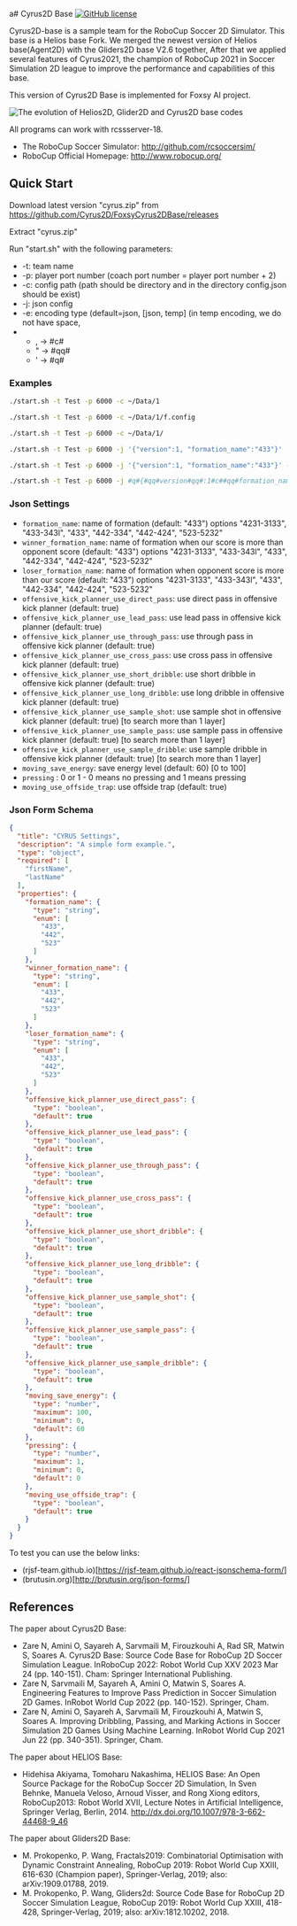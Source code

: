 a# Cyrus2D Base 
[![GitHub license](https://img.shields.io/github/license/helios-base/helios-base)](https://github.com/helios-base/helios-base/blob/master/LISENCE)

Cyrus2D-base is a sample team for the RoboCup Soccer 2D Simulator.
This base is a Helios base Fork.
We merged the newest version of Helios base(Agent2D) with the Gliders2D base V2.6 together,
After that we applied several features of Cyrus2021, the champion of RoboCup 2021 in Soccer Simulation 2D league to improve the performance and capabilities of this base.

This version of Cyrus2D Base is implemented for Foxsy AI project.

![The evolution of Helios2D, Glider2D and Cyrus2D base codes](https://github.com/Cyrus2D/Cyrus2DBase/blob/cyrus2d/cyrus-base.png)

All programs can work with rcssserver-18.

- The RoboCup Soccer Simulator: http://github.com/rcsoccersim/
- RoboCup Official Homepage: http://www.robocup.org/

## Quick Start

Download latest version "cyrus.zip" from https://github.com/Cyrus2D/FoxsyCyrus2DBase/releases

Extract "cyrus.zip"

Run "start.sh" with the following parameters:
- -t: team name
- -p: player port number (coach port number = player port number + 2)
- -c: config path (path should be directory and in the directory config.json should be exist)
- -j: json config
- -e: encoding type (default=json, [json, temp] (in temp encoding, we do not have space,
- - , -> #c#
  - " -> #qq#
  - ' -> #q#

### Examples

```bash
./start.sh -t Test -p 6000 -c ~/Data/1

./start.sh -t Test -p 6000 -c ~/Data/1/f.config

./start.sh -t Test -p 6000 -c ~/Data/1/

./start.sh -t Test -p 6000 -j '{"version":1, "formation_name":"433"}'

./start.sh -t Test -p 6000 -j '{"version":1, "formation_name":"433"}' -e json

./start.sh -t Test -p 6000 -j #q#{#qq#version#qq#:1#c##qq#formation_name#qq#:#qq#433#qq#}#q# -e temp
```

### Json Settings
- `formation_name`: name of formation (default: "433") options "4231-3133", "433-343l", "433", "442-334", "442-424", "523-5232"
- `winner_formation_name`: name of formation when our score is more than opponent score (default: "433") options "4231-3133", "433-343l", "433", "442-334", "442-424", "523-5232"
- `loser_formation_name`: name of formation when opponent score is more than our score (default: "433") options "4231-3133", "433-343l", "433", "442-334", "442-424", "523-5232"
- `offensive_kick_planner_use_direct_pass`: use direct pass in offensive kick planner (default: true)
- `offensive_kick_planner_use_lead_pass`: use lead pass in offensive kick planner (default: true)
- `offensive_kick_planner_use_through_pass`: use through pass in offensive kick planner (default: true)
- `offensive_kick_planner_use_cross_pass`: use cross pass in offensive kick planner (default: true)
- `offensive_kick_planner_use_short_dribble`: use short dribble in offensive kick planner (default: true)
- `offensive_kick_planner_use_long_dribble`: use long dribble in offensive kick planner (default: true)
- `offensive_kick_planner_use_sample_shot`: use sample shot in offensive kick planner (default: true) [to search more than 1 layer]
- `offensive_kick_planner_use_sample_pass`: use sample pass in offensive kick planner (default: true) [to search more than 1 layer]
- `offensive_kick_planner_use_sample_dribble`: use sample dribble in offensive kick planner (default: true) [to search more than 1 layer]
- `moving_save_energy`: save energy level (default: 60) [0 to 100]
- `pressing` : 0 or 1 - 0 means no pressing and 1 means pressing
- `moving_use_offside_trap`: use offside trap (default: true)

### Json Form Schema
```json
{
  "title": "CYRUS Settings",
  "description": "A simple form example.",
  "type": "object",
  "required": [
    "firstName",
    "lastName"
  ],
  "properties": {
    "formation_name": {
      "type": "string",
      "enum": [
        "433",
        "442",
        "523"
      ]
    },
    "winner_formation_name": {
      "type": "string",
      "enum": [
        "433",
        "442",
        "523"
      ]
    },
    "loser_formation_name": {
      "type": "string",
      "enum": [
        "433",
        "442",
        "523"
      ]
    },
    "offensive_kick_planner_use_direct_pass": {
      "type": "boolean",
      "default": true
    },
    "offensive_kick_planner_use_lead_pass": {
      "type": "boolean",
      "default": true
    },
    "offensive_kick_planner_use_through_pass": {
      "type": "boolean",
      "default": true
    },
    "offensive_kick_planner_use_cross_pass": {
      "type": "boolean",
      "default": true
    },
    "offensive_kick_planner_use_short_dribble": {
      "type": "boolean",
      "default": true
    },
    "offensive_kick_planner_use_long_dribble": {
      "type": "boolean",
      "default": true
    },
    "offensive_kick_planner_use_sample_shot": {
      "type": "boolean",
      "default": true
    },
    "offensive_kick_planner_use_sample_pass": {
      "type": "boolean",
      "default": true
    },
    "offensive_kick_planner_use_sample_dribble": {
      "type": "boolean",
      "default": true
    },
    "moving_save_energy": {
      "type": "number",
      "maximum": 100,
      "minimum": 0,
      "default": 60
    },
    "pressing": {
      "type": "number",
      "maximum": 1,
      "minimum": 0,
      "default": 0
    },
    "moving_use_offside_trap": {
      "type": "boolean",
      "default": true
    }
  }
}
```

To test you can use the below links:

- (rjsf-team.github.io)[https://rjsf-team.github.io/react-jsonschema-form/]
- (brutusin.org)[http://brutusin.org/json-forms/]
 
## References

The paper about Cyrus2D Base:
- Zare N, Amini O, Sayareh A, Sarvmaili M, Firouzkouhi A, Rad SR, Matwin S, Soares A. Cyrus2D Base: Source Code Base for RoboCup 2D Soccer Simulation League. InRoboCup 2022: Robot World Cup XXV 2023 Mar 24 (pp. 140-151). Cham: Springer International Publishing.
- Zare N, Sarvmaili M, Sayareh A, Amini O, Matwin S, Soares A. Engineering Features to Improve Pass Prediction in Soccer Simulation 2D Games. InRobot World Cup 2022 (pp. 140-152). Springer, Cham.
- Zare N, Amini O, Sayareh A, Sarvmaili M, Firouzkouhi A, Matwin S, Soares A. Improving Dribbling, Passing, and Marking Actions in Soccer Simulation 2D Games Using Machine Learning. InRobot World Cup 2021 Jun 22 (pp. 340-351). Springer, Cham.

The paper about HELIOS Base:
- Hidehisa Akiyama, Tomoharu Nakashima, HELIOS Base: An Open Source
Package for the RoboCup Soccer 2D Simulation, In Sven Behnke, Manuela
Veloso, Arnoud Visser, and Rong Xiong editors, RoboCup2013: Robot
World XVII, Lecture Notes in Artificial Intelligence, Springer Verlag,
Berlin, 2014. http://dx.doi.org/10.1007/978-3-662-44468-9_46

The paper about Gliders2D Base:
- M. Prokopenko, P. Wang, Fractals2019: Combinatorial Optimisation with Dynamic Constraint Annealing, RoboCup 2019: Robot World Cup XXIII, 616-630 (Champion paper), Springer-Verlag, 2019;  also: arXiv:1909.01788, 2019.
- M. Prokopenko, P. Wang,  Gliders2d: Source Code Base for RoboCup 2D Soccer Simulation League, RoboCup 2019: Robot World Cup XXIII, 418-428, Springer-Verlag, 2019;  also:  arXiv:1812.10202, 2018.
